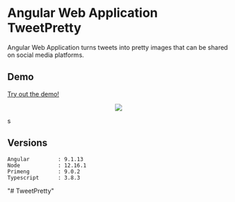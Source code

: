 # Angular Web Application TweetPretty

Angular Web Application turns tweets into pretty images that can be shared on social media platforms.

## Demo

<a href="https://tweetpretty.mobdemo.org" rel="nofollow">Try out the demo!</a>

<p align="center">    
    <img src="https://tweetpretty.mobdemo.org//images//screencapture2-tweetpretty-mobdemo-org.png" />   
 </p>s

## Versions

```
Angular			: 9.1.13
Node			: 12.16.1
Primeng			: 9.0.2
Typescript		: 3.8.3

```
"# TweetPretty" 
